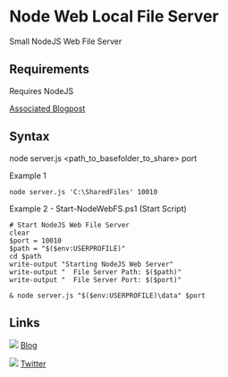 # Node Web Local File Server
Small NodeJS Web File Server

## Requirements
Requires NodeJS

[Associated Blogpost](https://github.com/darrenjrobinson/UniversalDashboard.UDFinancialChart/tree/master/UniversalDashboard.UDFinancialChart)

## Syntax
node server.js <path_to_basefolder_to_share> port

Example 1
```
node server.js 'C:\SharedFiles' 10010 
```

Example 2 - Start-NodeWebFS.ps1 (Start Script)
```
# Start NodeJS Web File Server
clear
$port = 10010
$path = "$($env:USERPROFILE)"
cd $path
write-output "Starting NodeJS Web Server"
write-output "	File Server Path: $($path)"
write-output "	File Server Port: $($port)" 

& node server.js "$($env:USERPROFILE)\data" $port
```

## Links
![](https://wpcom.files.wordpress.com/2017/11/cropped-wordpress.png?w=16) [Blog](https://blog.darrenjrobinson.com)

![](http://twitter.com/favicon.ico) [Twitter](https://twitter.com/darrenjrobinson)
